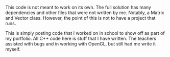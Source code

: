 This code is not meant to work on its own. The full solution has many dependencies and other files that were not written by me. Notably, a Matrix and Vector class. However, the point of this is not to have a project that runs.

This is simply posting code that I worked on in school to show off as part of my portfolio. All C++ code here is stuff that I have written. The teachers assisted with bugs and in working with OpenGL, but still had me write it myself.

